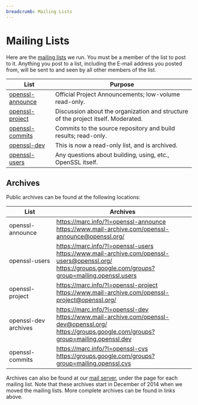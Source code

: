 ```yaml
---
breadcrumb: Mailing Lists
---
```

# Mailing Lists

Here are the [mailing lists](https://mta.openssl.org/) we run. You must
be a member of the list to post to it. Anything you post to a list,
including the E-mail address you posted from, will be sent to and seen
by all other members of the list.

<p>

| List                                                                          | Purpose                                                                           |
|-------------------------------------------------------------------------------|-----------------------------------------------------------------------------------|
| [openssl-announce](https://mta.openssl.org/mailman/listinfo/openssl-announce) | Official Project Announcements; low-volume read-only.                             |
| [openssl-project](https://mta.openssl.org/mailman/listinfo/openssl-project)   | Discussion about the organization and structure of the project itself. Moderated. |
| [openssl-commits](https://mta.openssl.org/mailman/listinfo/openssl-commits)   | Commits to the source repository and build results; read-only.                    |
| [openssl-dev](https://mta.openssl.org/mailman/listinfo/openssl-dev)           | This is now a read-only list, and is archived.                                    |
| [openssl-users](https://mta.openssl.org/mailman/listinfo/openssl-users)       | Any questions about building, using, etc., OpenSSL itself.                        |

</p>

## Archives

Public archives can be found at the following locations:

<p>

| List                 | Archives                                                                                                                                                                |
|----------------------|-------------------------------------------------------------------------------------------------------------------------------------------------------------------------|
| openssl-announce     | <https://marc.info/?l=openssl-announce><br /><https://www.mail-archive.com/openssl-announce@openssl.org/>                                                               |
| openssl-users        | <https://marc.info/?l=openssl-users><br /><https://www.mail-archive.com/openssl-users@openssl.org/><br /><https://groups.google.com/groups?group=mailing.openssl.users> |
| openssl-project      | <https://marc.info/?l=openssl-project><br /><https://www.mail-archive.com/openssl-project@openssl.org/>                                                                 |
| openssl-dev archives | <https://marc.info/?l=openssl-dev><br /><https://www.mail-archive.com/openssl-dev@openssl.org/><br /><https://groups.google.com/groups?group=mailing.openssl.dev>       |
| openssl-commits      | <https://marc.info/?l=openssl-cvs><br /><https://groups.google.com/groups?group=mailing.openssl.cvs>                                                                    |

</p>

Archives can also be found at our [mail server](https://mta.openssl.org/),
under the page for each mailing list.
Note that these archives start in December of 2014 when we moved the
mailing lists. More complete archives can be found in links above.
